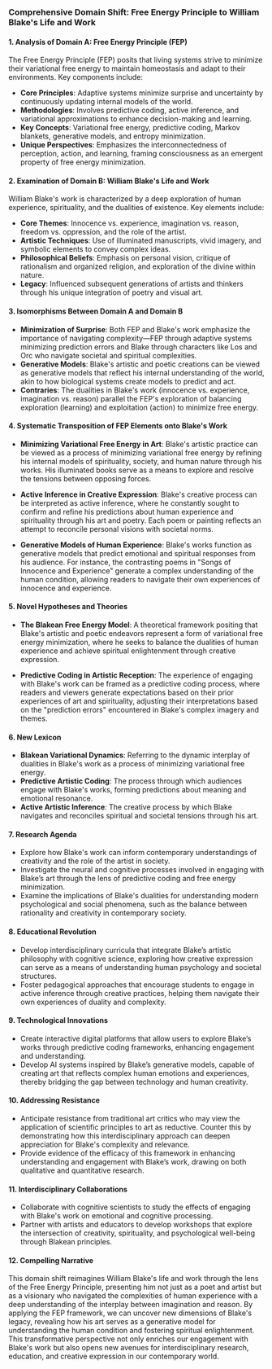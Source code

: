 ### Comprehensive Domain Shift: Free Energy Principle to William Blake's Life and Work

#### 1. Analysis of Domain A: Free Energy Principle (FEP)

The Free Energy Principle (FEP) posits that living systems strive to minimize their variational free energy to maintain homeostasis and adapt to their environments. Key components include:

- **Core Principles**: Adaptive systems minimize surprise and uncertainty by continuously updating internal models of the world.
- **Methodologies**: Involves predictive coding, active inference, and variational approximations to enhance decision-making and learning.
- **Key Concepts**: Variational free energy, predictive coding, Markov blankets, generative models, and entropy minimization.
- **Unique Perspectives**: Emphasizes the interconnectedness of perception, action, and learning, framing consciousness as an emergent property of free energy minimization.

#### 2. Examination of Domain B: William Blake's Life and Work

William Blake's work is characterized by a deep exploration of human experience, spirituality, and the dualities of existence. Key elements include:

- **Core Themes**: Innocence vs. experience, imagination vs. reason, freedom vs. oppression, and the role of the artist.
- **Artistic Techniques**: Use of illuminated manuscripts, vivid imagery, and symbolic elements to convey complex ideas.
- **Philosophical Beliefs**: Emphasis on personal vision, critique of rationalism and organized religion, and exploration of the divine within nature.
- **Legacy**: Influenced subsequent generations of artists and thinkers through his unique integration of poetry and visual art.

#### 3. Isomorphisms Between Domain A and Domain B

- **Minimization of Surprise**: Both FEP and Blake's work emphasize the importance of navigating complexity—FEP through adaptive systems minimizing prediction errors and Blake through characters like Los and Orc who navigate societal and spiritual complexities.
- **Generative Models**: Blake's artistic and poetic creations can be viewed as generative models that reflect his internal understanding of the world, akin to how biological systems create models to predict and act.
- **Contraries**: The dualities in Blake's work (innocence vs. experience, imagination vs. reason) parallel the FEP's exploration of balancing exploration (learning) and exploitation (action) to minimize free energy.

#### 4. Systematic Transposition of FEP Elements onto Blake's Work

- **Minimizing Variational Free Energy in Art**: Blake's artistic practice can be viewed as a process of minimizing variational free energy by refining his internal models of spirituality, society, and human nature through his works. His illuminated books serve as a means to explore and resolve the tensions between opposing forces.
  
- **Active Inference in Creative Expression**: Blake's creative process can be interpreted as active inference, where he constantly sought to confirm and refine his predictions about human experience and spirituality through his art and poetry. Each poem or painting reflects an attempt to reconcile personal visions with societal norms.

- **Generative Models of Human Experience**: Blake's works function as generative models that predict emotional and spiritual responses from his audience. For instance, the contrasting poems in "Songs of Innocence and Experience" generate a complex understanding of the human condition, allowing readers to navigate their own experiences of innocence and experience.

#### 5. Novel Hypotheses and Theories

- **The Blakean Free Energy Model**: A theoretical framework positing that Blake's artistic and poetic endeavors represent a form of variational free energy minimization, where he seeks to balance the dualities of human experience and achieve spiritual enlightenment through creative expression.
  
- **Predictive Coding in Artistic Reception**: The experience of engaging with Blake's work can be framed as a predictive coding process, where readers and viewers generate expectations based on their prior experiences of art and spirituality, adjusting their interpretations based on the "prediction errors" encountered in Blake's complex imagery and themes.

#### 6. New Lexicon

- **Blakean Variational Dynamics**: Referring to the dynamic interplay of dualities in Blake's work as a process of minimizing variational free energy.
- **Predictive Artistic Coding**: The process through which audiences engage with Blake's works, forming predictions about meaning and emotional resonance.
- **Active Artistic Inference**: The creative process by which Blake navigates and reconciles spiritual and societal tensions through his art.

#### 7. Research Agenda

- Explore how Blake's work can inform contemporary understandings of creativity and the role of the artist in society.
- Investigate the neural and cognitive processes involved in engaging with Blake’s art through the lens of predictive coding and free energy minimization.
- Examine the implications of Blake's dualities for understanding modern psychological and social phenomena, such as the balance between rationality and creativity in contemporary society.

#### 8. Educational Revolution

- Develop interdisciplinary curricula that integrate Blake’s artistic philosophy with cognitive science, exploring how creative expression can serve as a means of understanding human psychology and societal structures.
- Foster pedagogical approaches that encourage students to engage in active inference through creative practices, helping them navigate their own experiences of duality and complexity.

#### 9. Technological Innovations

- Create interactive digital platforms that allow users to explore Blake’s works through predictive coding frameworks, enhancing engagement and understanding.
- Develop AI systems inspired by Blake’s generative models, capable of creating art that reflects complex human emotions and experiences, thereby bridging the gap between technology and human creativity.

#### 10. Addressing Resistance

- Anticipate resistance from traditional art critics who may view the application of scientific principles to art as reductive. Counter this by demonstrating how this interdisciplinary approach can deepen appreciation for Blake's complexity and relevance.
- Provide evidence of the efficacy of this framework in enhancing understanding and engagement with Blake’s work, drawing on both qualitative and quantitative research.

#### 11. Interdisciplinary Collaborations

- Collaborate with cognitive scientists to study the effects of engaging with Blake's work on emotional and cognitive processing.
- Partner with artists and educators to develop workshops that explore the intersection of creativity, spirituality, and psychological well-being through Blakean principles.

#### 12. Compelling Narrative

This domain shift reimagines William Blake's life and work through the lens of the Free Energy Principle, presenting him not just as a poet and artist but as a visionary who navigated the complexities of human experience with a deep understanding of the interplay between imagination and reason. By applying the FEP framework, we can uncover new dimensions of Blake's legacy, revealing how his art serves as a generative model for understanding the human condition and fostering spiritual enlightenment. This transformative perspective not only enriches our engagement with Blake's work but also opens new avenues for interdisciplinary research, education, and creative expression in our contemporary world.